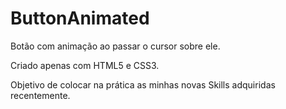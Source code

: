 # ButtonAnimated

Botão com animação ao passar o cursor sobre ele. 

Criado apenas com HTML5 e CSS3.

Objetivo de colocar na prática as minhas novas Skills adquiridas recentemente.


